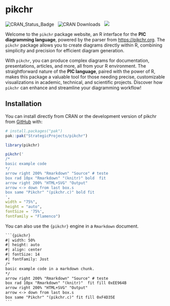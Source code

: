# pikchr

<!-- badges: start -->
![CRAN_Status_Badge](https://www.r-pkg.org/badges/version/pikchr) &nbsp; 
![CRAN Downloads](https://cranlogs.r-pkg.org/badges/grand-total/pikchr) &nbsp; 
![](https://img.shields.io/badge/devel%20version-1.0.0-blue.svg)
<!-- badges: end -->


Welcome to the `pikchr` package website, an R interface for the **PIC diagramming language**, powered by the parser from <https://pikchr.org>. The `pikchr` package allows you to create diagrams directly within R, combining simplicity and precision for efficient diagram generation.

With `pikchr`, you can produce complex diagrams for documentation, presentations, articles, and more, all from your R environment. The straightforward nature of the **PIC language**, paired with the power of R, makes this package a valuable tool for those needing precise, customizable visualizations in academic, technical, and scientific projects. Discover how `pikchr` can enhance and streamline your diagramming workflow!

## Installation

You can install directly from CRAN or the development version of pikchr from [GitHub](https://github.com/) with:

```r
# install.packages("pak")
pak::pak("StrategicProjects/pikchr")
```


``` r
library(pikchr)

pikchr('
/*
basic example code
*/
arrow right 200% "Rmarkdown" "Source" # teste
box rad 10px "Rmarkdown" "(knitr)" bold  fit
arrow right 200% "HTML+SVG" "Output" 
arrow <-> down from last box.s
box same "Pikchr" "(pikchr.c)" bold fit
',
width = "75%", 
height = "auto",
fontSize = '75%',
fontFamily = "Flamenco")
```


You can also use the `{pikchr}` engine in a `Rmarkdown` document.


```` default
```{pikchr}
#| width: 50%
#| height: auto
#| align: center
#| fontSize: 14
#| fontFamily: Jost
/*
basic example code in a markdown chunk.
*/
arrow right 200% "Rmarkdown" "Source" # teste
box rad 10px "Rmarkdown" "(knitr)"  fit fill 0xEE964B
arrow right 200% "HTML+SVG" "Output" 
arrow <-> down from last box.s
box same "Pikchr" "(pikchr.c)" fit fill 0xF4D35E
```
````
